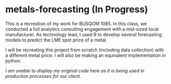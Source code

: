 # metals-forecasting (In Progress)
This is a recreation of my work for BUSQOM 1085. In this class, we conducted a full analytics consulting engagement with a mid-sized local manufacturer. As technology lead, I used R to develop several forecasting models to predict the LME spot price of a metal. 

I will be recreating this project from scratch (including data collection) with a different metal price. I will also be making an equivalent implementation in python. 

*I am unable to display my original code here as it is being used in production processes for our client.*
